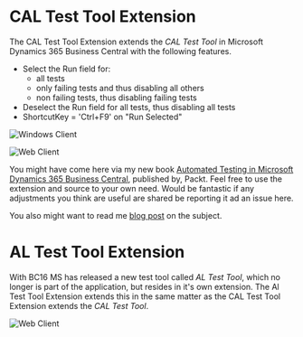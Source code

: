 # CAL Test Tool Extension

The CAL Test Tool Extension extends the _CAL Test Tool_ in Microsoft Dynamics 365 Business Central with the following features.

- Select the Run field for:
    -	all tests
    -	only failing tests and thus disabling all others
    -	non failing tests, thus disabling failing tests
- Deselect the Run field for all tests, thus disabling all tests
- ShortcutKey = 'Ctrl+F9' on "Run Selected"

![Windows Client](https://github.com/fluxxus-nl/Test-Tool-Extension/blob/master/Images/Test%20Tool%20Extension%20Actions%20(Windows%20Client).png)

![Web Client](https://github.com/fluxxus-nl/Test-Tool-Extension/blob/master/Images/Test%20Tool%20Extension%20Actions%20(Web%20Client).png)

You might have come here via my new book [Automated Testing in Microsoft Dynamics 365 Business Central](https://www.packtpub.com/business/automated-testing-microsoft-dynamics-365-business-central), published by, Packt. Feel free to use the extension and source to your own need. Would be fantastic if any adjustments you think are useful are shared be reporting it ad an issue here.

You also might want to read me [blog post](https://dynamicsuser.net/nav/b/vanvugt/posts/test-tool-extension) on the subject.

# AL Test Tool Extension

With BC16 MS has released a new test tool called _AL Test Tool_, which no longer is part of the application, but resides in it's own extension. The Al Test Tool Extension extends this in the same matter as the CAL Test Tool Extension extends the _CAL Test Tool_.

![Web Client](https://github.com/fluxxus-nl/Test-Tool-Extension/blob/master/Images/AL%20Test%20Tool%20Extension%20Actions.png)

